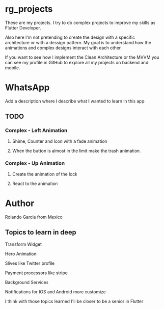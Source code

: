# rg_projects

These are my projects. I try to do complex projects to improve my skills as Flutter Developer.

Also here I'm not pretending to create the design with a specific architecture or with a dessign pattern.
My goal is to understand how the animations and complex designs interact with each other.

If you want to see how I implement the Clean Architecture or the MVVM you can see my profile in GitHub to explore all my projects on backend and mobile.

# WhatsApp

Add a description where I describe what I wanted to learn in this app

## TODO

### Complex - Left Animation

1. Shime, Counter and Icon with a fade animation

2. When the button is almost in the limit make the trash animation.

### Complex - Up Animation

1. Create the animation of the lock

2. React to the animation

# Author

Rolando Garcia from Mexico

## Topics to learn in deep

Transform Widget

Hero Animation

Slives like Twitter profile

Payment processors like stripe

Background Services

Notifications for IOS and Android more customize

I think with those topics learned I'll be closer to be a senior in Flutter
